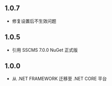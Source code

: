 ## 1.0.7
* 修复设置后不生效问题

## 1.0.5
* 引用 SSCMS 7.0.0 NuGet 正式版

## 1.0.0
* 从 .NET FRAMEWORK 迁移至 .NET CORE 平台